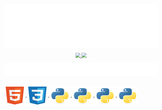 ![Prazer, Tavinho!](https://raw.githubusercontent.com/otaviobizulli/otaviobizulli/main/prazertavinho.png)

<div align="center">
  <a href="https://github.com/otaviobizulli">
  <img height="150em" src="https://github-readme-stats.vercel.app/api?username=otaviobizulli&show_icons=true&theme=graywhite&include_all_commits=true&count_private=true"/>
  <img height="150em" src="https://github-readme-stats.vercel.app/api/top-langs/?username=otaviobizulli&layout=compact&langs_count=7&theme=graywhite"/>
</div>

 ![Skills:](https://raw.githubusercontent.com/otaviobizulli/otaviobizulli/main/skills.png)
<div>
  <div style="display: inline_block"><br>
  <img align="center" alt="skillhtml" height="60" width="70" src="https://raw.githubusercontent.com/devicons/devicon/master/icons/html5/html5-original.svg">
  <img align="center" alt="skillcss" height="60" width="70" src="https://raw.githubusercontent.com/devicons/devicon/master/icons/css3/css3-original.svg">
  <img align="center" alt="skillpython" height="60" width="70" src="https://raw.githubusercontent.com/devicons/devicon/master/icons/python/python-original.svg">
  <img align="center" alt="skillps" height="60" width="70" src="https://raw.githubusercontent.com/devicons/devicon/master/icons/python/python-original.svg">
  <img align="center" alt="skillvegas" height="60" width="70" src="https://raw.githubusercontent.com/devicons/devicon/master/icons/python/python-original.svg">
  <img align="center" alt="skillenglish" height="60" width="70" src="https://raw.githubusercontent.com/devicons/devicon/master/icons/python/python-original.svg">
</div>
